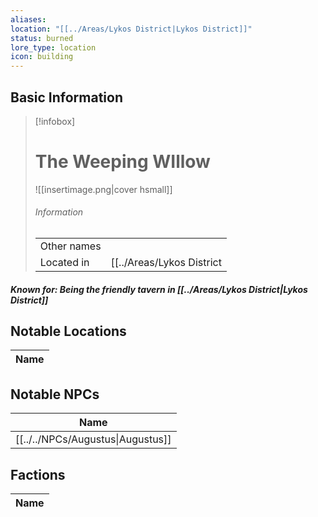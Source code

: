 ```yaml
---
aliases: 
location: "[[../Areas/Lykos District|Lykos District]]"
status: burned
lore_type: location
icon: building
---
```

## Basic Information
> [!infobox]
> # The Weeping WIllow
> ![[insertimage.png|cover hsmall]]
> ###### Information
> |   |  |
> | ---- | ---- |
> | Other names | |
> | Located in | [[../Areas/Lykos District|Lykos District]]|
##### Known for: Being the friendly tavern in [[../Areas/Lykos District|Lykos District]]
## Notable Locations
| Name |
| ---- |

## Notable NPCs
| Name                           |
| ------------------------------ |
| [[../../NPCs/Augustus\|Augustus]] |

## Factions
| Name |
| ---- |
